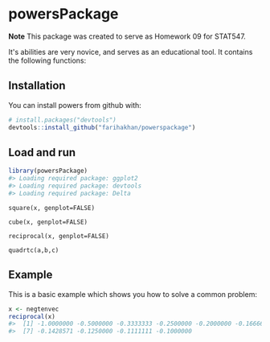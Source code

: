 
<!-- README.md is generated from README.Rmd. Please edit that file -->
powersPackage
=============

**Note** This package was created to serve as Homework 09 for STAT547.

It's abilities are very novice, and serves as an educational tool. It contains the following functions:

Installation
------------

You can install powers from github with:

``` r
# install.packages("devtools")
devtools::install_github("farihakhan/powerspackage")
```

Load and run
------------

``` r
library(powersPackage)
#> Loading required package: ggplot2
#> Loading required package: devtools
#> Loading required package: Delta
```

`square(x, genplot=FALSE)`

`cube(x, genplot=FALSE)`

`reciprocal(x, genplot=FALSE)`

`quadrtc(a,b,c)`

Example
-------

This is a basic example which shows you how to solve a common problem:

``` r
x <- negtenvec
reciprocal(x)
#>  [1] -1.0000000 -0.5000000 -0.3333333 -0.2500000 -0.2000000 -0.1666667
#>  [7] -0.1428571 -0.1250000 -0.1111111 -0.1000000
```
